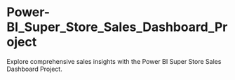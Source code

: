 # Power-BI_Super_Store_Sales_Dashboard_Project
Explore comprehensive sales insights with the Power BI Super Store Sales Dashboard Project.
